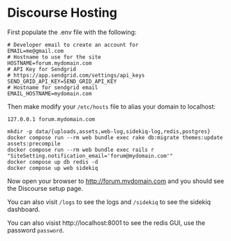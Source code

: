 # Discourse Hosting


First populate the .env file with the following:

```shell
# Developer email to create an account for
EMAIL=me@gmail.com
# Hostname to use for the site
HOSTNAME=forum.mydomain.com
# API Key for Sendgrid
# https://app.sendgrid.com/settings/api_keys
SEND_GRID_API_KEY=SEND_GRID_API_KEY
# Hostname for sendgrid email
EMAIL_HOSTNAME=mydomain.com
```

Then make modify your `/etc/hosts` file to alias your domain to localhost:

```shell
127.0.0.1 forum.mydomain.com
```


```shell
mkdir -p data/{uploads,assets,web-log,sidekiq-log,redis,postgres}
docker compose run --rm web bundle exec rake db:migrate themes:update assets:precompile
docker compose run --rm web bundle exec rails r "SiteSetting.notification_email='forum@mydomain.com'"
docker compose up db redis -d
docker compose up web sidekiq
```


Now open your browser to http://forum.mydomain.com and you should see the Discourse setup page.

You can also visit `/logs` to see the logs and `/sidekiq` to see the sidekiq dashboard.

You can also visist http://localhost:8001 to see the redis GUI, use the password `password`.
